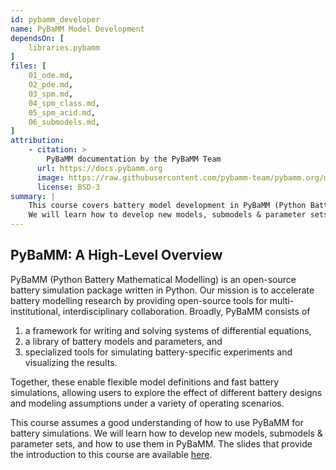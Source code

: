 ```yaml
---
id: pybamm_developer
name: PyBaMM Model Development
dependsOn: [
    libraries.pybamm
]
files: [
    01_ode.md,
    02_pde.md,
    03_spm.md,
    04_spm_class.md,
    05_spm_acid.md,
    06_submodels.md,
]
attribution: 
    - citation: >
        PyBaMM documentation by the PyBaMM Team
      url: https://docs.pybamm.org
      image: https://raw.githubusercontent.com/pybamm-team/pybamm.org/main/static/images/pybamm_logo.svg
      license: BSD-3
summary: |
    This course covers battery model development in PyBaMM (Python Battery Mathematical Modelling).
    We will learn how to develop new models, submodels & parameter sets, and how to use them in PyBaMM.
---
```


## PyBaMM: A High-Level Overview

PyBaMM (Python Battery Mathematical Modelling) is an open-source battery simulation package written in Python. Our mission is to accelerate battery modelling research by providing open-source tools for multi-institutional, interdisciplinary collaboration. Broadly, PyBaMM consists of

1. a framework for writing and solving systems of differential equations,
2. a library of battery models and parameters, and
3. specialized tools for simulating battery-specific experiments and visualizing the results.

Together, these enable flexible model definitions and fast battery simulations, allowing users to explore the effect of different battery designs and modeling assumptions under a variety of operating scenarios.

This course assumes a good understanding of how to use PyBaMM for battery simulations. We will learn how to develop new models, submodels & parameter sets, and how to use them in PyBaMM. The slides that provide the introduction to this course are available [here](https://docs.google.com/presentation/d/1ObBeONPWmxDpbh7AwPRz1MOcjwoPMKX-/edit?usp=sharing&ouid=106913304926798358978&rtpof=true&sd=true).
